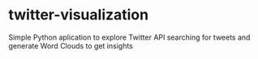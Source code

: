 # twitter-visualization
Simple Python aplication to explore Twitter API searching for tweets and generate Word Clouds to get insights
